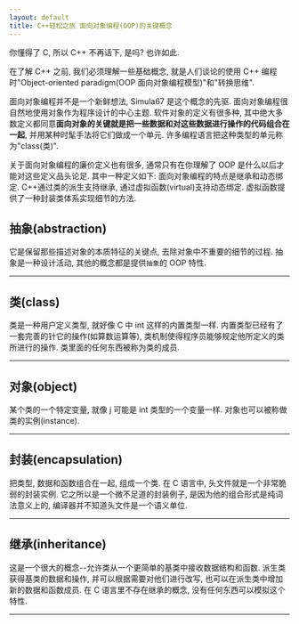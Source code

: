 ```yaml
---
layout: default
title: C++轻松之旅 面向对象编程(OOP)的关键概念
---
```


你懂得了 C, 所以 C++ 不再话下, 是吗? 也许如此.

在了解 C++ 之前, 我们必须理解一些基础概念, 就是人们谈论的使用 C++ 编程时"Object-oriented paradigm(OOP 面向对象编程模型)"和"转换思维".

面向对象编程并不是一个新鲜想法, Simula67 是这个概念的先驱. 面向对象编程很自然地使用对象作为程序设计的中心主题. 软件对象的定义有很多种, 其中绝大多数定义都同意**面向对象的关键就是把一些数据和对这些数据进行操作的代码组合在一起**, 并用某种时髦手法将它们做成一个单元. 许多编程语言把这种类型的单元称为"class(类)".

关于面向对象编程的廉价定义也有很多, 通常只有在你理解了 OOP 是什么以后才能对这些定义品头论足. 其中一种定义如下:
     面向对象编程的特点是继承和动态绑定. C++通过类的派生支持继承, 通过虚拟函数(virtual)支持动态绑定. 虚拟函数提供了一种封装类体系实现细节的方法.

## 抽象(abstraction)
它是保留那些描述对象的本质特征的关键点, 去除对象中不重要的细节的过程. 抽象是一种设计活动, 其他的概念都是提供`抽象`的 OOP 特性.

___

## 类(class)
类是一种用户定义类型, 就好像 C 中 int 这样的内置类型一样. 内置类型已经有了一套完善的针它的操作(如算数运算等), 类机制使得程序员能够规定他所定义的类所进行的操作. 类里面的任何东西被称为类的成员.

___

## 对象(object)
某个类的一个特定变量, 就像 j 可能是 int 类型的一个变量一样. 对象也可以被称做类的实例(instance).

___

## 封装(encapsulation)
把类型, 数据和函数组合在一起, 组成一个类. 在 C 语言中, 头文件就是一个非常脆弱的封装实例. 它之所以是一个微不足道的封装例子, 是因为他的组合形式是纯词法意义上的, 编译器并不知道头文件是一个语义单位.

___

## 继承(inheritance)
这是一个很大的概念--允许类从一个更简单的基类中接收数据结构和函数. 派生类获得基类的数据和操作, 并可以根据需要对他们进行改写, 也可以在派生类中增加新的数据和函数成员. 在 C 语言里不存在继承的概念, 没有任何东西可以模拟这个特性.

___


